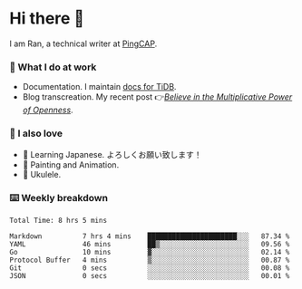 # Hi there 👋

I am Ran, a technical writer at [PingCAP](https://pingcap.com/).

### 📝 What I do at work

- Documentation. I maintain [docs for TiDB](https://github.com/pingcap/docs).
- Blog transcreation. My recent post 👉[*Believe in the Multiplicative Power of Openness*](https://pingcap.com/blog/believe-in-the-multiplicative-power-of-openness-open-source-community).

### 🤠 I also love

- 💬 Learning Japanese. よろしくお願い致します！
- 🎨 Painting and Animation.
- 🎵 Ukulele.

### ⌨️ Weekly breakdown

<!--START_SECTION:waka-->

```text
Total Time: 8 hrs 5 mins

Markdown          7 hrs 4 mins    ██████████████████████░░░   87.34 %
YAML              46 mins         ██▒░░░░░░░░░░░░░░░░░░░░░░   09.56 %
Go                10 mins         ▓░░░░░░░░░░░░░░░░░░░░░░░░   02.14 %
Protocol Buffer   4 mins          ▒░░░░░░░░░░░░░░░░░░░░░░░░   00.87 %
Git               0 secs          ░░░░░░░░░░░░░░░░░░░░░░░░░   00.08 %
JSON              0 secs          ░░░░░░░░░░░░░░░░░░░░░░░░░   00.01 %
```

<!--END_SECTION:waka-->
